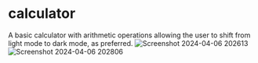 # calculator
A basic calculator with arithmetic operations allowing the user to shift from light mode to dark mode, as preferred.
![Screenshot 2024-04-06 202613](https://github.com/internallylose/calculator/assets/122688766/973cab34-48ef-486b-a225-81dfe76c38cb)
![Screenshot 2024-04-06 202806](https://github.com/internallylose/calculator/assets/122688766/6e8ae685-162f-44cb-9b6e-9c843a6047f5)

